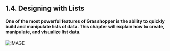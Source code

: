## 1.4. Designing with Lists

#### One of the most powerful features of Grasshopper is the ability to quickly build and manipulate lists of data. This chapter will explain how to create, manipulate, and visualize list data.

![IMAGE](images/1-4/1-4_001-designing-with-lists.png)
